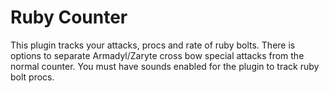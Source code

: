 # Ruby Counter

This plugin tracks your attacks, procs and rate of ruby bolts.
There is options to separate Armadyl/Zaryte cross bow special attacks from the normal counter.
You must have sounds enabled for the plugin to track ruby bolt procs.
